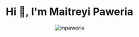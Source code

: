 <h1 align="center">Hi 👋, I'm Maitreyi Paweria</h1>

<p align="center"><img align="center" src="https://github-readme-streak-stats.herokuapp.com/?user=mpaweria&" alt="mpaweria" /></p>
<!--
**mpaweria/mpaweria** is a ✨ _special_ ✨ repository because its `README.md` (this file) appears on your GitHub profile.

Here are some ideas to get you started:

- 🔭 I’m currently working on ...
- 🌱 I’m currently learning ...
- 👯 I’m looking to collaborate on ...
- 🤔 I’m looking for help with ...
- 💬 Ask me about ...
- 📫 How to reach me: ...
- 😄 Pronouns: ...
- ⚡ Fun fact: ...
-->
